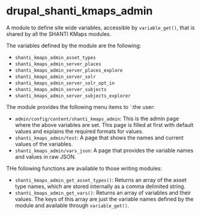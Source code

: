 # drupal_shanti_kmaps_admin
A module to define site wide variables, accessible by `variable_get()`, that is shared by all the SHANTI KMaps modules.


The variables defined by the module are the following:

* `shanti_kmaps_admin_asset_types`
* `shanti_kmaps_admin_server_places`
* `shanti_kmaps_admin_server_places_explore`
* `shanti_kmaps_admin_server_solr`
* `shanti_kmaps_admin_server_solr_opt_in`
* `shanti_kmaps_admin_server_subjects`
* `shanti_kmaps_admin_server_subjects_explorer`

The module provides the following menu items to `:the user:

* `admin/config/content/shanti_kmaps_admin`: This is the admin page where the above variables are set. This page is filled at first with default values and explains the required formats for values.
* `shanti_kmaps_admin/test`: A page that shows the names and current values of the variables.
* `shanti_kmaps_admin/vars_json`: A page that provides the variable names and values in raw JSON.

THe following functions are available to those writing modules:
* `shanti_kmaps_admin_get_asset_types()`: Returns an array of the asset type names, which are stored internally as a comma delimited string.
* `shanti_kmaps_admin_get_vars()`: Returns an array of variables and their values. The keys of this array are just the variable names defined by the module and available through `variable_get()`.

